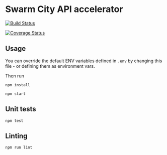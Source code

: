 # Swarm City API accelerator

[![Build Status](https://travis-ci.org/swarmcity/SwarmCityAPI.svg?branch=master)](https://travis-ci.org/swarmcity/SwarmCityAPI)

[![Coverage Status](https://coveralls.io/repos/github/swarmcity/SwarmCityAPI/badge.svg)](https://coveralls.io/github/swarmcity/SwarmCityAPI)


## Usage

You can override the default ENV variables defined in `.env` by changing this file - or defining them as environment vars.

Then run

`npm install`

`npm start`


## Unit tests

`npm test`

## Linting 

`npm run lint`

